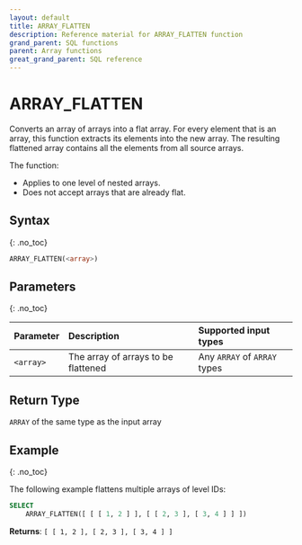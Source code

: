```yaml
---
layout: default
title: ARRAY_FLATTEN
description: Reference material for ARRAY_FLATTEN function
grand_parent: SQL functions
parent: Array functions
great_grand_parent: SQL reference
---
```


# ARRAY_FLATTEN

Converts an array of arrays into a flat array. For every element that is an array, this function extracts its elements into the new array. The resulting flattened array contains all the elements from all source arrays.

The function:

* Applies to one level of nested arrays.
* Does not accept arrays that are already flat.

## Syntax
{: .no_toc}

```sql
ARRAY_FLATTEN(<array>)
```

## Parameters
{: .no_toc}

| Parameter | Description                         |Supported input types |
| :--------- | :----------------------------------- | :---------------------|
| `<array>` | The array of arrays to be flattened | Any `ARRAY` of `ARRAY` types | 

## Return Type
`ARRAY` of the same type as the input array

## Example
{: .no_toc}

The following example flattens multiple arrays of level IDs: 

```sql
SELECT
	ARRAY_FLATTEN([ [ [ 1, 2 ] ], [ [ 2, 3 ], [ 3, 4 ] ] ])
```

**Returns**: `[ [ 1, 2 ], [ 2, 3 ], [ 3, 4 ] ]`
